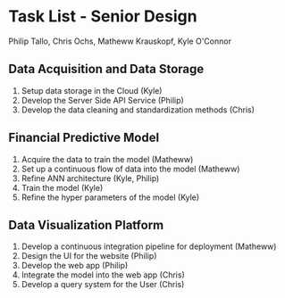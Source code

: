 # Task List - Senior Design

Philip Tallo, Chris Ochs, Matheww Krauskopf, Kyle O'Connor



## Data Acquisition and Data Storage

1. Setup data storage in the Cloud (Kyle)
2. Develop the Server Side API Service (Philip)
3. Develop the data cleaning and standardization methods (Chris)



## Financial Predictive Model

1. Acquire the data to train the model (Matheww)
2. Set up a continuous flow of data into the model (Matheww)
3. Refine ANN architecture (Kyle, Philip)
4. Train the model (Kyle)
5. Refine the hyper parameters of the model (Kyle)



## Data Visualization Platform

1. Develop a continuous integration pipeline for deployment (Matheww)
2. Design the UI for the website (Philip)
3. Develop the web app (Philip)
4. Integrate the model into the web app (Chris)
5. Develop a query system for the User (Chris)